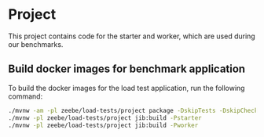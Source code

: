 # Project

This project contains code for the starter and worker, which are used during our benchmarks.

## Build docker images for benchmark application

To build the docker images for the load test application, run the following command:

```bash
./mvnw -am -pl zeebe/load-tests/project package -DskipTests -DskipChecks
./mvnw -pl zeebe/load-tests/project jib:build -Pstarter
./mvnw -pl zeebe/load-tests/project jib:build -Pworker
```

